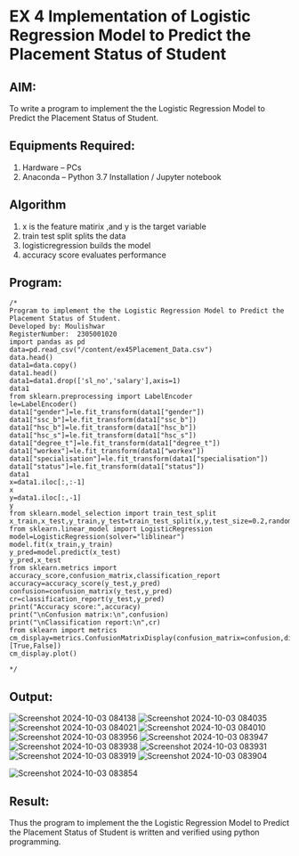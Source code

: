 # EX 4 Implementation of Logistic Regression Model to Predict the Placement Status of Student

## AIM:
To write a program to implement the the Logistic Regression Model to Predict the Placement Status of Student.

## Equipments Required:
1. Hardware – PCs
2. Anaconda – Python 3.7 Installation / Jupyter notebook

## Algorithm
1. x is the feature matirix ,and y is the target variable
2. train test split splits the data
3. logisticregression  builds the model
4. accuracy score evaluates performance

## Program:
```
/*
Program to implement the the Logistic Regression Model to Predict the Placement Status of Student.
Developed by: Moulishwar
RegisterNumber:  2305001020
import pandas as pd
data=pd.read_csv("/content/ex45Placement_Data.csv")
data.head()
data1=data.copy()
data1.head()
data1=data1.drop(['sl_no','salary'],axis=1)
data1
from sklearn.preprocessing import LabelEncoder
le=LabelEncoder()
data1["gender"]=le.fit_transform(data1["gender"])
data1["ssc_b"]=le.fit_transform(data1["ssc_b"])
data1["hsc_b"]=le.fit_transform(data1["hsc_b"])
data1["hsc_s"]=le.fit_transform(data1["hsc_s"])
data1["degree_t"]=le.fit_transform(data1["degree_t"])
data1["workex"]=le.fit_transform(data1["workex"])
data1["specialisation"]=le.fit_transform(data1["specialisation"])
data1["status"]=le.fit_transform(data1["status"])
data1
x=data1.iloc[:,:-1]
x
y=data1.iloc[:,-1]
y
from sklearn.model_selection import train_test_split
x_train,x_test,y_train,y_test=train_test_split(x,y,test_size=0.2,random_state=0)
from sklearn.linear_model import LogisticRegression
model=LogisticRegression(solver="liblinear")
model.fit(x_train,y_train)
y_pred=model.predict(x_test)
y_pred,x_test
from sklearn.metrics import accuracy_score,confusion_matrix,classification_report
accuracy=accuracy_score(y_test,y_pred)
confusion=confusion_matrix(y_test,y_pred)
cr=classification_report(y_test,y_pred)
print("Accuracy score:",accuracy)
print("\nConfusion matrix:\n",confusion)
print("\nClassification report:\n",cr)
from sklearn import metrics
cm_display=metrics.ConfusionMatrixDisplay(confusion_matrix=confusion,display_labels=[True,False])
cm_display.plot()

*/
```

## Output:

![Screenshot 2024-10-03 084138](https://github.com/user-attachments/assets/f9b06ac8-0ec3-47c8-ac25-a56f80b7f9a3)
![Screenshot 2024-10-03 084035](https://github.com/user-attachments/assets/66bb8c64-8a71-4de9-8290-b8fbdfa9666a)
![Screenshot 2024-10-03 084021](https://github.com/user-attachments/assets/090c068c-3157-4625-b7df-dc094bb493ea)
![Screenshot 2024-10-03 084010](https://github.com/user-attachments/assets/b0b0d196-2a31-4828-ab39-8ba673dc399f)
![Screenshot 2024-10-03 083956](https://github.com/user-attachments/assets/551eb49a-901c-48b5-a56d-60f1e23aca59)
![Screenshot 2024-10-03 083947](https://github.com/user-attachments/assets/a0f74320-1640-4061-af0c-5f9c74b03d7a)
![Screenshot 2024-10-03 083938](https://github.com/user-attachments/assets/55097ff8-574d-455d-b650-3aec1d1005d9)
![Screenshot 2024-10-03 083931](https://github.com/user-attachments/assets/2096b886-e176-415d-9987-a39c12d2e649)
![Screenshot 2024-10-03 083919](https://github.com/user-attachments/assets/f1ad1700-1d7e-412b-a20b-578b8b476b24)
![Screenshot 2024-10-03 083904](https://github.com/user-attachments/assets/d1057c3a-493e-41a1-b4e6-992a13b82273)


![Screenshot 2024-10-03 083854](https://github.com/user-attachments/assets/6fd0efa7-81a2-439a-8b5f-c95d98e3384f)


## Result:
Thus the program to implement the the Logistic Regression Model to Predict the Placement Status of Student is written and verified using python programming.
